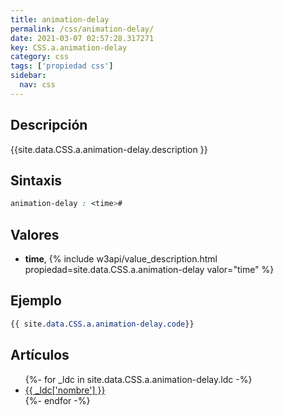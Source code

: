 ```yaml
---
title: animation-delay
permalink: /css/animation-delay/
date: 2021-03-07 02:57:28.317271
key: CSS.a.animation-delay
category: css
tags: ['propiedad css']
sidebar: 
  nav: css
---
```


## Descripción
{{site.data.CSS.a.animation-delay.description }}

## Sintaxis
~~~css
animation-delay : <time>#
~~~

## Valores
* **time**,  {% include w3api/value_description.html propiedad=site.data.CSS.a.animation-delay valor="time" %}

## Ejemplo
~~~css
{{ site.data.CSS.a.animation-delay.code}}
~~~

## Artículos
<ul>
{%- for _ldc in site.data.CSS.a.animation-delay.ldc -%}
   <li>
       <a href="{{_ldc['url'] }}">{{ _ldc['nombre'] }}</a>
   </li>
{%- endfor -%}
</ul>
